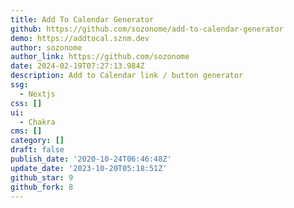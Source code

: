 ```yaml
---
title: Add To Calendar Generator
github: https://github.com/sozonome/add-to-calendar-generator
demo: https://addtocal.sznm.dev
author: sozonome
author_link: https://github.com/sozonome
date: 2024-02-19T07:27:13.984Z
description: Add to Calendar link / button generator
ssg:
  - Nextjs
css: []
ui:
  - Chakra
cms: []
category: []
draft: false
publish_date: '2020-10-24T06:46:48Z'
update_date: '2023-10-20T05:18:51Z'
github_star: 9
github_fork: 8
---
```

